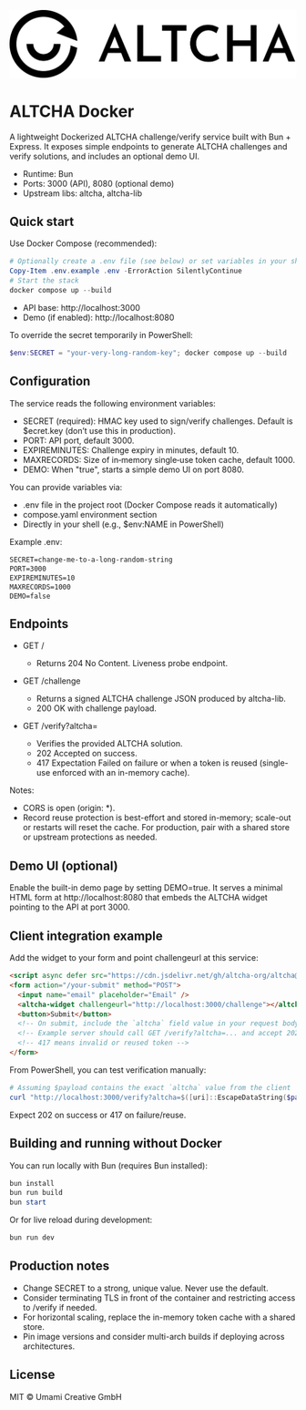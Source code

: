 ![ALTCHA](./logo-black.altcha.svg)

# ALTCHA Docker

A lightweight Dockerized ALTCHA challenge/verify service built with Bun + Express. It exposes simple endpoints to generate ALTCHA challenges and verify solutions, and includes an optional demo UI.

- Runtime: Bun
- Ports: 3000 (API), 8080 (optional demo)
- Upstream libs: altcha, altcha-lib

## Quick start

Use Docker Compose (recommended):

```powershell
# Optionally create a .env file (see below) or set variables in your shell
Copy-Item .env.example .env -ErrorAction SilentlyContinue
# Start the stack
docker compose up --build
```

- API base: http://localhost:3000
- Demo (if enabled): http://localhost:8080

To override the secret temporarily in PowerShell:

```powershell
$env:SECRET = "your-very-long-random-key"; docker compose up --build
```

## Configuration

The service reads the following environment variables:

- SECRET (required): HMAC key used to sign/verify challenges. Default is $ecret.key (don’t use this in production).
- PORT: API port, default 3000.
- EXPIREMINUTES: Challenge expiry in minutes, default 10.
- MAXRECORDS: Size of in‑memory single‑use token cache, default 1000.
- DEMO: When "true", starts a simple demo UI on port 8080.

You can provide variables via:

- .env file in the project root (Docker Compose reads it automatically)
- compose.yaml environment section
- Directly in your shell (e.g., $env:NAME in PowerShell)

Example .env:

```env
SECRET=change-me-to-a-long-random-string
PORT=3000
EXPIREMINUTES=10
MAXRECORDS=1000
DEMO=false
```

## Endpoints

- GET /

  - Returns 204 No Content. Liveness probe endpoint.

- GET /challenge

  - Returns a signed ALTCHA challenge JSON produced by altcha-lib.
  - 200 OK with challenge payload.

- GET /verify?altcha=<payload>
  - Verifies the provided ALTCHA solution.
  - 202 Accepted on success.
  - 417 Expectation Failed on failure or when a token is reused (single-use enforced with an in-memory cache).

Notes:

- CORS is open (origin: \*).
- Record reuse protection is best-effort and stored in-memory; scale-out or restarts will reset the cache. For production, pair with a shared store or upstream protections as needed.

## Demo UI (optional)

Enable the built-in demo page by setting DEMO=true. It serves a minimal HTML form at http://localhost:8080 that embeds the ALTCHA widget pointing to the API at port 3000.

## Client integration example

Add the widget to your form and point challengeurl at this service:

```html
<script async defer src="https://cdn.jsdelivr.net/gh/altcha-org/altcha@main/dist/altcha.min.js" type="module"></script>
<form action="/your-submit" method="POST">
  <input name="email" placeholder="Email" />
  <altcha-widget challengeurl="http://localhost:3000/challenge"></altcha-widget>
  <button>Submit</button>
  <!-- On submit, include the `altcha` field value in your request body -->
  <!-- Example server should call GET /verify?altcha=... and accept 202 as success -->
  <!-- 417 means invalid or reused token -->
</form>
```

From PowerShell, you can test verification manually:

```powershell
# Assuming $payload contains the exact `altcha` value from the client
curl "http://localhost:3000/verify?altcha=$([uri]::EscapeDataString($payload))" -Method GET -UseBasicParsing
```

Expect 202 on success or 417 on failure/reuse.

## Building and running without Docker

You can run locally with Bun (requires Bun installed):

```powershell
bun install
bun run build
bun start
```

Or for live reload during development:

```powershell
bun run dev
```

## Production notes

- Change SECRET to a strong, unique value. Never use the default.
- Consider terminating TLS in front of the container and restricting access to /verify if needed.
- For horizontal scaling, replace the in-memory token cache with a shared store.
- Pin image versions and consider multi-arch builds if deploying across architectures.

## License

MIT © Umami Creative GmbH
